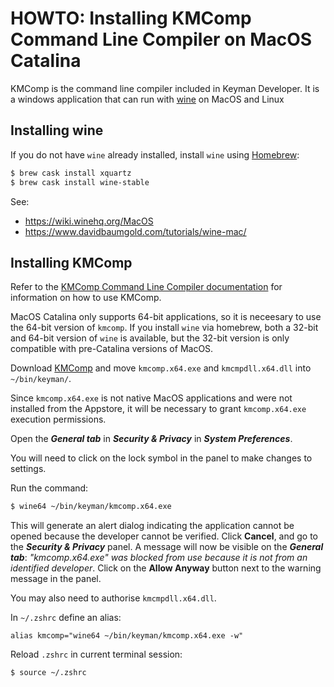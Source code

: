# HOWTO: Installing KMComp Command Line Compiler on MacOS Catalina

KMComp is the command line compiler included in Keyman Developer. It is a windows application that can run with [wine](https://www.winehq.org/) on MacOS and Linux

## Installing wine


If you do not have `wine` already installed, install `wine` using [Homebrew](https://brew.sh/):

```sh
$ brew cask install xquartz
$ brew cask install wine-stable
```

See:
* https://wiki.winehq.org/MacOS
* https://www.davidbaumgold.com/tutorials/wine-mac/ 

## Installing KMComp

Refer to the [KMComp Command Line Compiler documentation](https://help.keyman.com/developer/current-version/context/kmcomp) for information on how to use KMComp.

MacOS Catalina only supports 64-bit applications, so it is neceesary to use the 64-bit version of `kmcomp`. If you install `wine` via homebrew, both a 32-bit and 64-bit version of `wine` is available, but the 32-bit version is only compatible with pre-Catalina versions of MacOS.

Download [KMComp](https://keyman.com/developer/download) and move `kmcomp.x64.exe` and `kmcmpdll.x64.dll` into `~/bin/keyman/`.

Since `kmcomp.x64.exe` is not native MacOS applications and were not installed from the Appstore, it will be necessary to grant `kmcomp.x64.exe` execution permissions.

Open the __*General tab*__ in __*Security & Privacy*__ in __*System Preferences*__. 

You will need to click on the lock symbol in the panel to make changes to settings.

Run the command:

```sh
$ wine64 ~/bin/keyman/kmcomp.x64.exe
```

This will generate an alert dialog indicating the application cannot be opened because the developer cannot be verified. Click __Cancel__, and go to the __*Security & Privacy*__ panel. A message will now be visible on the __*General tab*__: _"kmcomp.x64.exe" was blocked from use because it is not from an identified developer_. Click on the __Allow Anyway__ button next to the warning message in the panel.

You may also need to authorise `kmcmpdll.x64.dll`.

In `~/.zshrc` define an alias:

```
alias kmcomp="wine64 ~/bin/keyman/kmcomp.x64.exe -w"
```

Reload `.zshrc` in current terminal session:

```sh
$ source ~/.zshrc
```
